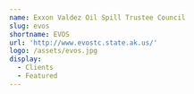 ```yaml
---
name: Exxon Valdez Oil Spill Trustee Council
slug: evos
shortname: EVOS
url: 'http://www.evostc.state.ak.us/'
logo: /assets/evos.jpg
display:
  - Clients
  - Featured
---
```

